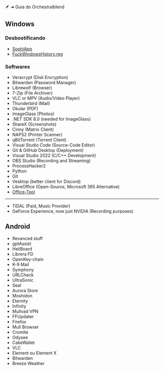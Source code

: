 🪶 ➜ Guia do Orchestralblend

## Windows

### Desbostificando

- [SophiApp](https://github.com/Sophia-Community/SophiApp)
- [FuckWindowsHistory.reg](https://gist.github.com/orchestralblend/38b024d42f22b2f13b6525a273f498b5)

### Softwares

- Veracrypt (Disk Encryption)
- Bitwarden (Password Manager)
- Librewolf (Browser)
- 7-Zip (File Archiver)
- VLC or MPV (Audio/Video Player)
- Thunderbird (Mail)
- Okular (PDF)
- ImageGlass (Photos)
- .NET SDK 8.0 (needed for ImageGlass)
- ShareX (Screenshots)
- Cinny (Matrix Client)
- NAPS2 (Printer Scanner)
- qBitTorrent (Torrent Client)
- Visual Studio Code (Source-Code Editor)
- Git & GitHub Desktop (Deployment)
- Visual Studio 2022 (C/C++ Development)
- OBS Studio (Recording and Streaming)
- ProcessHacker2
- Python
- Git
- Vesktop (better client for Discord)
- LibreOffice (Open-Source, Microsoft 365 Alternative)
- [Office-Tool](https://github.com/YerongAI/Office-Tool/releases/)

---

- TIDAL (Paid, Music Provider)
- GeForce Experience, now just NVIDIA (Recording purposes)

## Android

- Revanced stuff
- gptAssist
- HeliBoard
- Librera FD
- OpenKey-chain
- K-9 Mail
- Symphony
- URLCheck
- UltraSonic
- Seal
- Aurora Store
- Moshidon
- Eternity
- Infinity
- Mullvad VPN
- FFUpdater
- Firefox
- Mull Browser
- Cromite
- Odysee
- CakeWallet
- VLC
- Element ou Element X
- Bitwarden
- Breeze Weather

